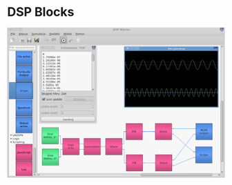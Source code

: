 DSP Blocks
===========
![Screenshot](https://raw.githubusercontent.com/zaps166/GitHubCommonContents/master/Screenshots/DSPBlocks.png)
